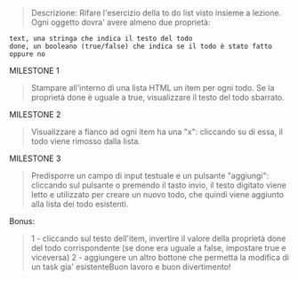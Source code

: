 > Descrizione:
> Rifare l'esercizio della to do list visto insieme a lezione. Ogni oggetto dovra' avere almeno due proprietà:

    text, una stringa che indica il testo del todo
    done, un booleano (true/false) che indica se il todo è stato fatto oppure no

MILESTONE 1
> Stampare all'interno di una lista HTML un item per ogni todo.
> Se la proprietà done è uguale a true, visualizzare il testo del todo sbarrato.

MILESTONE 2
> Visualizzare a fianco ad ogni item ha una "x": cliccando su di essa, il todo viene rimosso dalla lista.

MILESTONE 3
> Predisporre un campo di input testuale e un pulsante "aggiungi": cliccando sul pulsante o premendo il tasto invio, il testo digitato viene letto e utilizzato per creare un nuovo todo, che quindi viene aggiunto alla lista dei todo esistenti.

Bonus:
> 1 - cliccando sul testo dell'item, invertire il valore della proprietà done del todo corrispondente (se done era uguale a false, impostare true e viceversa)
> 2 -  aggiungere un altro bottone che permetta la modifica di un task gia' esistenteBuon lavoro e buon divertimento!

